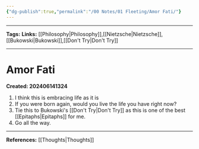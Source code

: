 ```yaml
---
{"dg-publish":true,"permalink":"/00 Notes/01 Fleeting/Amor Fati/"}
---
```



___
**Tags:** 
**Links:** [[Philosophy\|Philosophy]],[[Nietzsche\|Nietzsche]],[[Bukowski\|Bukowski]],[[Don't Try\|Don't Try]]
___
# Amor Fati
**Created: 202406141324**

1. I think this is embracing life as it is
2. If you were born again, would you live the life you have right now?
3. Tie this to Bukowski's [[Don't Try\|Don't Try]] as this is one of the best [[Epitaphs\|Epitaphs]] for me.
4. Go all the way.

___
**References:** [[Thoughts\|Thoughts]]